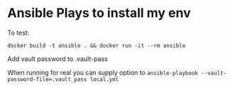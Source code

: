 # Ansible Plays to install my env

To test:

```
docker build -t ansible . && docker run -it --rm ansible
```

Add vault password to .vault-pass

When running for real you can supply option to `ansible-playbook --vault-password-file=.vault_pass local.yml`
